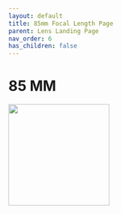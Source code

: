 ```yaml
---
layout: default
title: 85mm Focal Length Page
parent: Lens Landing Page
nav_order: 6
has_children: false
---
```


# 85 MM

<img src="/images/Body/85-Prime.JPG" width="200"> 